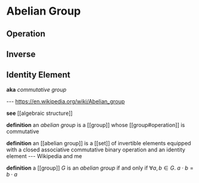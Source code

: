 # Abelian Group

## Operation

## Inverse

## Identity Element

**aka** _commutative group_

--- <https://en.wikipedia.org/wiki/Abelian_group>

**see** [[algebraic structure]]

**definition** an _abelian group_ is a [[group]] whose [[group#operation]] is commutative

**definition** an [[abelian group]] is a [[set]] of invertible elements equipped with a closed associative commutative binary operation and an identity element --- Wikipedia and me

**definition** a [[group]] $G$ is an _abelian group_ if and only if $\forall a, b \in G.\ a \cdot b = b \cdot a$
